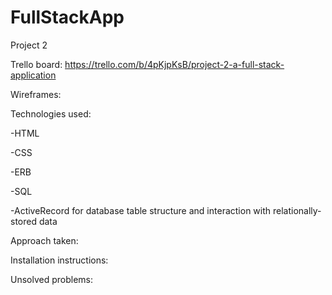 # FullStackApp
Project 2

Trello board: https://trello.com/b/4pKjpKsB/project-2-a-full-stack-application

Wireframes:

Technologies used: 

-HTML

-CSS

-ERB

-SQL

-ActiveRecord for database table structure and interaction with relationally-stored data

Approach taken:

Installation instructions:

Unsolved problems:

